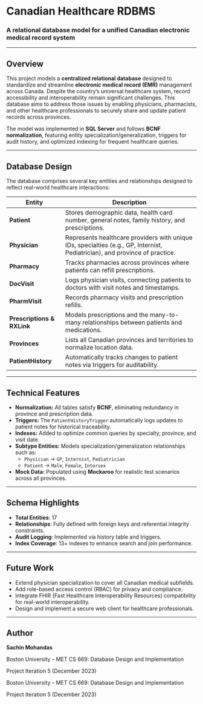 # Canadian Healthcare RDBMS

### A relational database model for a unified Canadian electronic medical record system

---

## Overview

This project models a **centralized relational database** designed to standardize and streamline **electronic medical record (EMR)** management across Canada. Despite the country’s universal healthcare system, record accessibility and interoperability remain significant challenges. This database aims to address those issues by enabling physicians, pharmacists, and other healthcare professionals to securely share and update patient records across provinces.

The model was implemented in **SQL Server** and follows **BCNF normalization**, featuring entity specialization/generalization, triggers for audit history, and optimized indexing for frequent healthcare queries.

---

## Database Design

The database comprises several key entities and relationships designed to reflect real-world healthcare interactions:

| Entity | Description |
|---------|-------------|
| **Patient** | Stores demographic data, health card number, general notes, family history, and prescriptions. |
| **Physician** | Represents healthcare providers with unique IDs, specialties (e.g., GP, Internist, Pediatrician), and province of practice. |
| **Pharmacy** | Tracks pharmacies across provinces where patients can refill prescriptions. |
| **DocVisit** | Logs physician visits, connecting patients to doctors with visit notes and timestamps. |
| **PharmVisit** | Records pharmacy visits and prescription refills. |
| **Prescriptions & RXLink** | Models prescriptions and the many-to-many relationships between patients and medications. |
| **Provinces** | Lists all Canadian provinces and territories to normalize location data. |
| **PatientHistory** | Automatically tracks changes to patient notes via triggers for auditability. |

---

## Technical Features

- **Normalization:** All tables satisfy **BCNF**, eliminating redundancy in province and prescription data.  
- **Triggers:** The `PatientHistoryTrigger` automatically logs updates to patient notes for historical traceability.  
- **Indexes:** Added to optimize common queries by specialty, province, and visit date.  
- **Subtype Entities:** Models specialization/generalization relationships such as:
  - `Physician` → `GP`, `Internist`, `Pediatrician`
  - `Patient` → `Male`, `Female`, `Intersex`
- **Mock Data:** Populated using **Mockaroo** for realistic test scenarios across all provinces.

---

## Schema Highlights

- **Total Entities**: 17
- **Relationships**: Fully defined with foreign keys and referential integrity constraints.
- **Audit Logging**: Implemented via history table and triggers.
- **Index Coverage**: 13+ indexes to enhance search and join performance.

---

## Future Work

- Extend physician specialization to cover all Canadian medical subfields.
- Add role-based access control (RBAC) for privacy and compliance.
- Integrate FHIR (Fast Healthcare Interoperability Resources) compatibility for real-world interoperability.
- Design and implement a secure web client for healthcare professionals.

---

## Author

**Sachin Mohandas**

Boston University – MET CS 669: Database Design and Implementation

Project Iteration 5 (December 2023)

Boston University – MET CS 669: Database Design and Implementation

Project Iteration 5 (December 2023)
